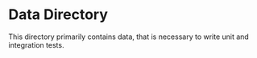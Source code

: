 # Data Directory

This directory primarily contains data, that is necessary to write unit and integration tests.